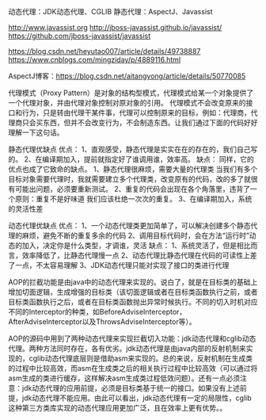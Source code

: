 动态代理：JDK动态代理、CGLIB
静态代理：AspectJ、Javassist

http://www.javassist.org
http://jboss-javassist.github.io/javassist/
https://github.com/jboss-javassist/javassist

https://blog.csdn.net/heyutao007/article/details/49738887
https://www.cnblogs.com/mingziday/p/4889116.html

AspectJ博客：https://blog.csdn.net/aitangyong/article/details/50770085


 代理模式（Proxy Pattern）是对象的结构型模式，代理模式给某一个对象提供了一个代理对象，并由代理对象控制对原对象的引用。
代理模式不会改变原来的接口和行为，只是转由代理干某件事，代理可以控制原来的目标，例如：代理商，代理商只会买东西，但并不会改变行为，不会制造东西。让我们通过下面的代码好好理解一下这句话。

静态代理优缺点
优点：
1、直观感受，静态代理是实实在在的存在的，我们自己写的。
2、在编译期加入，提前就指定好了谁调用谁，效率高。
缺点：
同样，它的优点也成了它致命的缺点。
1、静态代理很麻烦，需要大量的代理类
     当我们有多个目标对象需要代理时，我就需要建立多个代理类，改变原有的代码，改的多了就很有可能出问题，必须要重新测试。
2、重复的代码会出现在各个角落里，违背了一个原则：重复不是好味道
      我们应该杜绝一次次的重复。
3、在编译期加入，系统的灵活性差


动态代理优缺点
优点：
1、一个动态代理类更加简单了，可以解决创建多个静态代理的麻烦，避免不断的重复多余的代码
2、调用目标代码时，会在方法“运行时”动态的加入，决定你是什么类型，才调谁，灵活
缺点：
1、系统灵活了，但是相比而言，效率降低了，比静态代理慢一点
2、动态代理比静态代理在代码的可读性上差了一点，不太容易理解
3、JDK动态代理只能对实现了接口的类进行代理


AOP的拦截功能是由java中的动态代理来实现的。说白了，就是在目标类的基础上增加切面逻辑，生成增强的目标类（该切面逻辑或者在目标类函数执行之前，或者目标类函数执行之后，或者在目标类函数抛出异常时候执行。不同的切入时机对应不同的Interceptor的种类，如BeforeAdviseInterceptor，AfterAdviseInterceptor以及ThrowsAdviseInterceptor等）。

AOP的源码中用到了两种动态代理来实现拦截切入功能：jdk动态代理和cglib动态代理。两种方法同时存在，各有优劣。jdk动态代理是由java内部的反射机制来实现的，cglib动态代理底层则是借助asm来实现的。总的来说，反射机制在生成类的过程中比较高效，而asm在生成类之后的相关执行过程中比较高效（可以通过将asm生成的类进行缓存，这样解决asm生成类过程低效问题）。还有一点必须注意：jdk动态代理的应用前提，必须是目标类基于统一的接口。如果没有上述前提，jdk动态代理不能应用。由此可以看出，jdk动态代理有一定的局限性，cglib这种第三方类库实现的动态代理应用更加广泛，且在效率上更有优势。。




